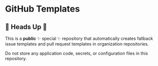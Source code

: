 # GitHub Templates

## 🚨 Heads Up 🚨

This is a **public** ✨ special ✨ repository that automatically creates fallback issue templates and pull request templates in organization repositories.

Do not store any application code, secrets, or configuration files in this repository.
